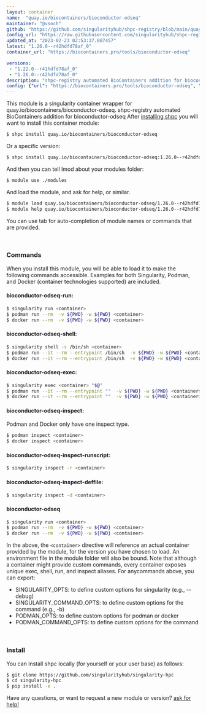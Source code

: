 ```yaml
---
layout: container
name:  "quay.io/biocontainers/bioconductor-odseq"
maintainer: "@vsoch"
github: "https://github.com/singularityhub/shpc-registry/blob/main/quay.io/biocontainers/bioconductor-odseq/container.yaml"
config_url: "https://raw.githubusercontent.com/singularityhub/shpc-registry/main/quay.io/biocontainers/bioconductor-odseq/container.yaml"
updated_at: "2023-02-23 02:53:37.087457"
latest: "1.26.0--r42hdfd78af_0"
container_url: "https://biocontainers.pro/tools/bioconductor-odseq"

versions:
 - "1.22.0--r41hdfd78af_0"
 - "1.26.0--r42hdfd78af_0"
description: "shpc-registry automated BioContainers addition for bioconductor-odseq"
config: {"url": "https://biocontainers.pro/tools/bioconductor-odseq", "maintainer": "@vsoch", "description": "shpc-registry automated BioContainers addition for bioconductor-odseq", "latest": {"1.26.0--r42hdfd78af_0": "sha256:a6d9fe8399ac9c0d2e524925eed4b8d1ec5d7e5ffe678f6bb41192f08bfee49b"}, "tags": {"1.22.0--r41hdfd78af_0": "sha256:138e66d611190cb5a5396d28e54e6b2a105b333ae5aca443f611efa61f1a155e", "1.26.0--r42hdfd78af_0": "sha256:a6d9fe8399ac9c0d2e524925eed4b8d1ec5d7e5ffe678f6bb41192f08bfee49b"}, "docker": "quay.io/biocontainers/bioconductor-odseq"}
---
```


This module is a singularity container wrapper for quay.io/biocontainers/bioconductor-odseq.
shpc-registry automated BioContainers addition for bioconductor-odseq
After [installing shpc](#install) you will want to install this container module:


```bash
$ shpc install quay.io/biocontainers/bioconductor-odseq
```

Or a specific version:

```bash
$ shpc install quay.io/biocontainers/bioconductor-odseq:1.26.0--r42hdfd78af_0
```

And then you can tell lmod about your modules folder:

```bash
$ module use ./modules
```

And load the module, and ask for help, or similar.

```bash
$ module load quay.io/biocontainers/bioconductor-odseq/1.26.0--r42hdfd78af_0
$ module help quay.io/biocontainers/bioconductor-odseq/1.26.0--r42hdfd78af_0
```

You can use tab for auto-completion of module names or commands that are provided.

<br>

### Commands

When you install this module, you will be able to load it to make the following commands accessible.
Examples for both Singularity, Podman, and Docker (container technologies supported) are included.

#### bioconductor-odseq-run:

```bash
$ singularity run <container>
$ podman run --rm  -v ${PWD} -w ${PWD} <container>
$ docker run --rm  -v ${PWD} -w ${PWD} <container>
```

#### bioconductor-odseq-shell:

```bash
$ singularity shell -s /bin/sh <container>
$ podman run --it --rm --entrypoint /bin/sh  -v ${PWD} -w ${PWD} <container>
$ docker run --it --rm --entrypoint /bin/sh  -v ${PWD} -w ${PWD} <container>
```

#### bioconductor-odseq-exec:

```bash
$ singularity exec <container> "$@"
$ podman run --it --rm --entrypoint ""  -v ${PWD} -w ${PWD} <container> "$@"
$ docker run --it --rm --entrypoint ""  -v ${PWD} -w ${PWD} <container> "$@"
```

#### bioconductor-odseq-inspect:

Podman and Docker only have one inspect type.

```bash
$ podman inspect <container>
$ docker inspect <container>
```

#### bioconductor-odseq-inspect-runscript:

```bash
$ singularity inspect -r <container>
```

#### bioconductor-odseq-inspect-deffile:

```bash
$ singularity inspect -d <container>
```



#### bioconductor-odseq

```bash
$ singularity run <container>
$ podman run --rm  -v ${PWD} -w ${PWD} <container>
$ docker run --rm  -v ${PWD} -w ${PWD} <container>
```


In the above, the `<container>` directive will reference an actual container provided
by the module, for the version you have chosen to load. An environment file in the
module folder will also be bound. Note that although a container
might provide custom commands, every container exposes unique exec, shell, run, and
inspect aliases. For anycommands above, you can export:

 - SINGULARITY_OPTS: to define custom options for singularity (e.g., --debug)
 - SINGULARITY_COMMAND_OPTS: to define custom options for the command (e.g., -b)
 - PODMAN_OPTS: to define custom options for podman or docker
 - PODMAN_COMMAND_OPTS: to define custom options for the command

<br>

### Install

You can install shpc locally (for yourself or your user base) as follows:

```bash
$ git clone https://github.com/singularityhub/singularity-hpc
$ cd singularity-hpc
$ pip install -e .
```

Have any questions, or want to request a new module or version? [ask for help!](https://github.com/singularityhub/singularity-hpc/issues)